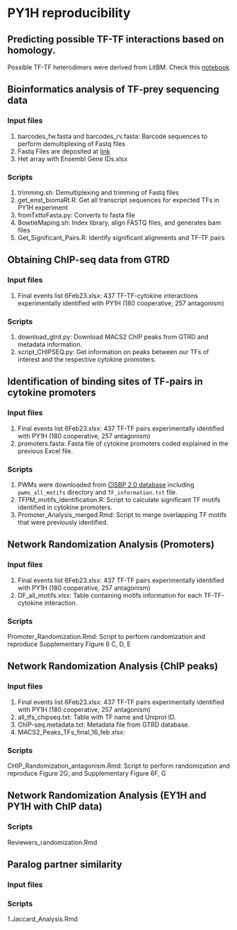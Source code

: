 # PY1H reproducibility

## Predicting possible TF-TF interactions based on homology.
Possible TF-TF heterodimers were derived from LitBM. Check this [notebook](https://github.com/jfuxman/PY1H_reproducibility/blob/main/Get_TF_pairs.ipynb)

## Bioinformatics analysis of TF-prey sequencing data

### Input files
1. barcodes_fw.fasta and barcodes_rv.fasta: Barcode sequences to perform demultiplexing of Fastq files
2. Fastq Files are deposited at [link](www.google.com)
3. Het array with Ensembl Gene IDs.xlsx

### Scripts
1. trimming.sh: Demultiplexing and trimming of Fastq files
2. get_enst_biomaRt.R: Get all transcript sequences for expected TFs in PY1H experiment
3. fromTxttoFasta.py: Converts to fasta file
4. BowtieMaping.sh: Index library, align FASTQ files, and generates bam files
5. Get_Significant_Pairs.R: Identify significant alignments and TF-TF pairs
 
## Obtaining ChIP-seq data from GTRD

### Input files
1. Final events list 6Feb23.xlsx: 437 TF-TF-cytokine interactions experimentally identified with PY1H (180 cooperative, 257 antagonism)

### Scripts
1. download_gtrd.py: Download MACS2 ChIP peaks from GTRD and metadata information.
2. script_CHIPSEQ.py: Get information on peaks between our TFs of interest and the respective cytokine promoters.


## Identification of binding sites of TF-pairs in cytokine promoters

### Input files
1. Final events list 6Feb23.xlsx: 437 TF-TF pairs experimentally identified with PY1H (180 cooperative, 257 antagonism)
2. promoters.fasta: Fasta file of cytokine promoters coded explained in the previous Excel file.

### Scripts
1. PWMs were downloaded from [CISBP 2.0 database](http://cisbp.ccbr.utoronto.ca/bulk.php) including `pwms_all_motifs` directory and `TF_information.txt` file.
2. TFPM_motifs_identification.R: Script to calculate significant TF motifs identified in cytokine promoters.
3. Promoter_Analysis_merged.Rmd: Script to merge overlapping TF motifs that were previously identified.

## Network Randomization Analysis (Promoters)

### Input files
1. Final events list 6Feb23.xlsx: 437 TF-TF pairs experimentally identified with PY1H (180 cooperative, 257 antagonism)
2. DF_all_motifs.xlsx: Table containing motifs information for each TF-TF-cytokine interaction.

### Scripts
Promoter_Randomization.Rmd: Script to perform randomization and reproduce Supplementary Figure 6 C, D, E 

## Network Randomization Analysis (ChIP peaks)

### Input files
1. Final events list 6Feb23.xlsx: 437 TF-TF pairs experimentally identified with PY1H (180 cooperative, 257 antagonism)
2. all_tfs_chipseq.txt: Table with TF name and Uniprot ID.
3. ChIP-seq.metadata.txt: Metadata file from GTRD database.
4. MACS2_Peaks_TFs_final_16_feb.xlsx:

### Scripts
CHIP_Randomization_antagonism.Rmd: Script to perform randomization and reproduce Figure 2G; and Supplementary Figure 6F, G

## Network Randomization Analysis (EY1H and PY1H with ChIP data)
### Scripts
Reviewers_randomization.Rmd

## Paralog partner similarity

### Input files

### Scripts
1.Jaccard_Analysis.Rmd

